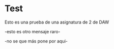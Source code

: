 # Test

Esto es una prueba de una asignatura de 2 de DAW



-esto es otro mensaje raro-


-no se que más pone por aqui-